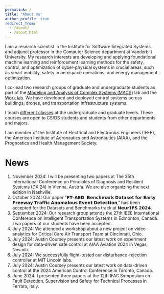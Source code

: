 ```yaml
---
permalink: /
title: "About me"
author_profile: true
redirect_from: 
  - /about/
  - /about.html
---
```


I am a research scientist in the Institute for Software Integrated Systems and adjunct professor in the Computer Science department at Vanderbilt University. My research interests are developing and applying foundational machine learning and reinforcement learning methods for the safety, control, and optimization of cyber-physical systems in crucial areas, such as smart mobility, safety in aerospace operations, and energy management optimization. 

I co-lead two research groups of graduate and undergraduate students as part of the [Modeling and Analysis of Complex Systems (MACS)](https://lab.vanderbilt.edu/vumacs/) lab and the [Work lab](https://lab-work.github.io). We have developed  and deployed control systems across buildings, drones, and transportation infrastructure systems. 

I teach [different classes](https://marcosqg.github.io/teaching/) at the undergraduate and graduate levels. These courses are open to CS/DS students and students from other departments and majors. 

I am member of the Institute of Electrical and Electronics Engineers (IEEE), the American Institute of Aeronautics and Astronautics (AIAA), and the Prognostics and Health Management Society.

News
======
1. November 2024: I will be presenting two papers at The 35th International Conference on Principles of Diagnosis and Resilient Systems (DX'24) in Vienna, Austria. We are also organizing the next edition in Nashville. 
1. October 2024: Our paper "𝗙𝗧-𝗔𝗘𝗗: 𝗕𝗲𝗻𝗰𝗵𝗺𝗮𝗿𝗸 𝗗𝗮𝘁𝗮𝘀𝗲𝘁 𝗳𝗼𝗿 𝗘𝗮𝗿𝗹𝘆 𝗙𝗿𝗲𝗲𝘄𝗮𝘆 𝗧𝗿𝗮𝗳𝗳𝗶𝗰 𝗔𝗻𝗼𝗺𝗮𝗹𝗼𝘂𝘀 𝗘𝘃𝗲𝗻𝘁 𝗗𝗲𝘁𝗲𝗰𝘁𝗶𝗼𝗻," has been accepted for the Datasets and Benchmarks track at 𝗡𝗲𝘂𝗿𝗜𝗣𝗦 𝟮𝟬𝟮𝟰. 
1. September 2024: Our research group attends the 27th IEEE International Conference on Intelligent Transportation Systems in Edmonton, Canada. Two papers of our students have been accepted.
1. July 2024: We attended a workshop about a new project on video analytics for Critical Care Air Transport Team at Cincinnati, Ohio.
1. July 2024: Austin Coursey presents our latest work on experiment design for data-driven safe control at AIAA Aviation 2024 in Vegas, Nevada.
1. July 2024: We successfully flight-tested our disturbance-rejection controller at MIT Lincoln labs. 
1. July 2024: Austin Coursey presents our latest work on data-driven control at the 2024 American Control Conference in Toronto, Canada.
1. June 2024: I presented three papers at the 12th IFAC Symposium on Fault Detection, Supervision and Safety for Technical Processes in Ferrara, Italy.